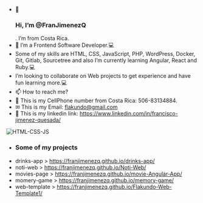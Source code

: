 - 👋 <h3>Hi, I’m @FranJimenezQ</h3>. I’m from Costa Rica.
- 👀 I’m a Frontend Software Developer.💻
- Some of my skills are HTML, CSS, JavaScript, PHP, WordPress, Docker, Git, Gitlab, Sourcetree and also I’m currently learning Angular, React and Ruby.💻
- I’m looking to collaborate on Web projects to get experience and have fun learning more.💻
- 📫 How to reach me?
- 📳 This is my CellPhone number from Costa Rica: 506-83134884.
- ✉ This is my Email: flakundo@gmail.com 
- 🔗 This is my linkedin link: https://www.linkedin.com/in/francisco-jimenez-quesada/

![HTML-CSS-JS](https://user-images.githubusercontent.com/37299077/130842241-346d0d13-8cb8-474f-8b13-8049e50b7d4b.jpg)

- <h3>Some of my projects </h3>
- drinks-app > https://franjimenezq.github.io/drinks-app/
- noti-web > https://franjimenezq.github.io/Noti-Web/
- movies-page > https://franjimenezq.github.io/movie-Angular-App/
- momery-game > https://franjimenezq.github.io/memory-game/
- web-template > https://franjimenezq.github.io/Flakundo-Web-Template1/



<!---
FranJimenezQ/FranJimenezQ is a ✨ special ✨ repository because its `README.md` (this file) appears on your GitHub profile.
You can click the Preview link to take a look at your changes.
--->
